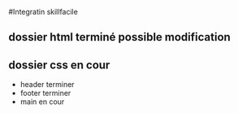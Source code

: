 #Integratin skillfacile

## dossier html terminé possible modification

## dossier css en cour 

* header terminer
* footer terminer
* main en cour